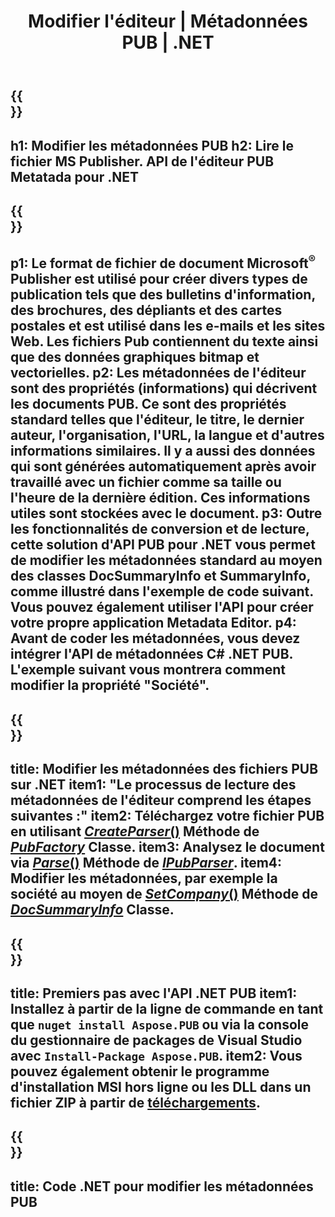 ﻿---
translation: true
template: /_templates/metadata-net.md
title: Modifier l'éditeur | Métadonnées PUB | .NET
description: Lisez les métadonnées de l'éditeur à l'aide de la solution d'API PUB C#. L'API .NET native vous donne accès aux propriétés SummaryInfo et DocSummaryInfo.
url: /net/metadata/pub/
metakeywords: "modifier le réseau de métadonnées de publication, les métadonnées de fichier de publication C #, l'éditeur de métadonnées de l'éditeur .net, lire les métadonnées de fichier de publication C #, lire les métadonnées de publication .net"
family: pub
platformtag: net
feature: metadata
aliases: /net/métadonnées/
---

{{<section banner>}}
---
h1: Modifier les métadonnées PUB
h2: Lire le fichier MS Publisher. API de l'éditeur PUB Metatada pour .NET
---

{{<section overview>}}
---
p1: Le format de fichier de document Microsoft<sup>®</sup> Publisher est utilisé pour créer divers types de publication tels que des bulletins d'information, des brochures, des dépliants et des cartes postales et est utilisé dans les e-mails et les sites Web. Les fichiers Pub contiennent du texte ainsi que des données graphiques bitmap et vectorielles.
p2: Les métadonnées de l'éditeur sont des propriétés (informations) qui décrivent les documents PUB. Ce sont des propriétés standard telles que l'éditeur, le titre, le dernier auteur, l'organisation, l'URL, la langue et d'autres informations similaires. Il y a aussi des données qui sont générées automatiquement après avoir travaillé avec un fichier comme sa taille ou l'heure de la dernière édition. Ces informations utiles sont stockées avec le document.
p3: Outre les fonctionnalités de conversion et de lecture, cette solution d'API PUB pour .NET vous permet de modifier les métadonnées standard au moyen des classes DocSummaryInfo et SummaryInfo, comme illustré dans l'exemple de code suivant. Vous pouvez également utiliser l'API pour créer votre propre application Metadata Editor.
p4: Avant de coder les métadonnées, vous devez intégrer l'API de métadonnées C# .NET PUB. L'exemple suivant vous montrera comment modifier la propriété "Société".
---

{{<section feature1>}}
---
title: Modifier les métadonnées des fichiers PUB sur .NET
item1: "Le processus de lecture des métadonnées de l'éditeur comprend les étapes suivantes :"
item2: Téléchargez votre fichier PUB en utilisant [*CreateParser*()](https://reference.aspose.com/pub/net/aspose.pub/pubfactory//methods/createparser/index) Méthode de [*PubFactory*](https://reference.aspose.com/pub/net/aspose.pub/pubfactory/) Classe.
item3: Analysez le document via [*Parse*()](https://reference.aspose.com/pub/net/aspose.pub/ipubparser//methods/parse) Méthode de [*IPubParser*](https://reference.aspose.com/pub/net/aspose.pub/ipubparser/).
item4: Modifier les métadonnées, par exemple la société au moyen de [*SetCompany*()](https://reference.aspose.com/pub/net/aspose.pub/docsummaryinfo/methods/setcompany) Méthode de [*DocSummaryInfo*](https://reference.aspose.com/pub/net/aspose.pub/docsummaryinfo) Classe.
---

{{<section feature2>}}
---
title: Premiers pas avec l'API .NET PUB
item1: Installez à partir de la ligne de commande en tant que ```nuget install Aspose.PUB``` ou via la console du gestionnaire de packages de Visual Studio avec ```Install-Package Aspose.PUB```.
item2: Vous pouvez également obtenir le programme d'installation MSI hors ligne ou les DLL dans un fichier ZIP à partir de [téléchargements](https://releases.aspose.com/pub/net/).
---

{{<section codeexample>}}
---
title: Code .NET pour modifier les métadonnées PUB
---